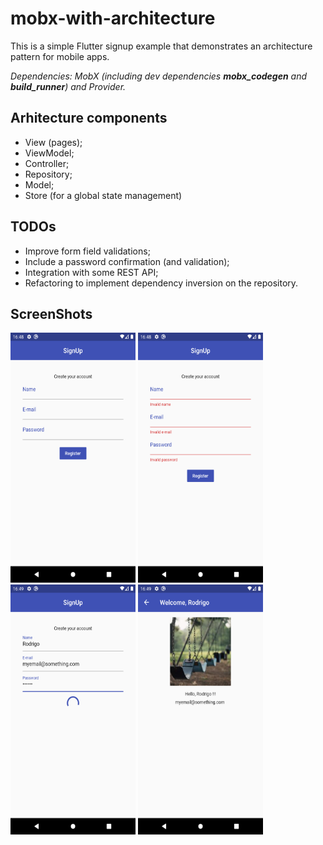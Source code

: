 # mobx-with-architecture

This is a simple Flutter signup example that demonstrates an architecture pattern for mobile apps.

*Dependencies: MobX (including dev dependencies **mobx_codegen** and **build_runner**) and Provider.*

## Arhitecture components

* View (pages);
* ViewModel;
* Controller;
* Repository;
* Model;
* Store (for a global state management)

## TODOs

* Improve form field validations;
* Include a password confirmation (and validation);
* Integration with some REST API;
* Refactoring to implement dependency inversion on the repository.

## ScreenShots

<img src="readme/Screenshot_1.png" width="200" height="400" /> <img src="readme/Screenshot_2.png" width="200" height="400" /> <img src="readme/Screenshot_3.png" width="200" height="400" /> <img src="readme/Screenshot_4.png" width="200" height="400" />